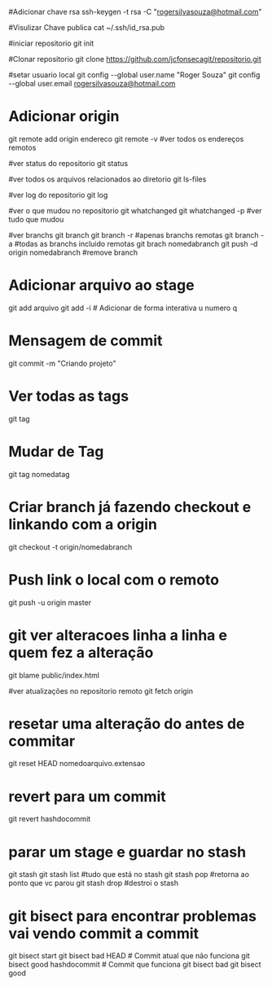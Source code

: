 #Adicionar chave rsa
ssh-keygen -t rsa -C "rogersilvasouza@hotmail.com"

#Visulizar Chave publica
cat ~/.ssh/id_rsa.pub

#iniciar repositorio
git init

#Clonar repositorio
git clone https://github.com/jcfonsecagit/repositorio.git

#setar usuario local
git config --global user.name "Roger Souza"
git config --global user.email rogersilvasouza@hotmail.com

# Adicionar origin
git remote add origin endereco
git remote -v #ver todos os endereços remotos 

#ver status do repositorio
git status

#ver todos os arquivos relacionados ao diretorio
git ls-files

#ver log do repositorio
git log

#ver o que mudou no repositorio
git whatchanged
git whatchanged -p #ver tudo que mudou

#ver branchs
git branch
git branch -r #apenas branchs remotas
git branch -a #todas as branchs incluido remotas
git brach nomedabranch
git push -d origin nomedabranch #remove branch

# Adicionar arquivo ao stage
git add arquivo
git add -i # Adicionar de forma interativa u numero q

# Mensagem de commit
git commit -m "Criando projeto"

# Ver todas as tags
git tag

# Mudar de Tag
git tag nomedatag

# Criar branch já fazendo checkout e linkando com a origin
git checkout -t origin/nomedabranch

# Push link o local com o remoto
git push -u origin master

# git ver alteracoes linha a linha e quem fez a alteração
git blame public/index.html

#ver atualizações no repositorio remoto
git fetch origin

# resetar uma alteração do antes de commitar
git reset HEAD nomedoarquivo.extensao

# revert para um commit
git revert hashdocommit

# parar um stage e guardar no stash
git stash
git stash list #tudo que está no stash
git stash pop  #retorna ao ponto que vc parou
git stash drop #destroi o stash

# git bisect para encontrar problemas vai vendo commit a commit
git bisect start
git bisect bad HEAD # Commit atual que não funciona
git bisect good hashdocommit # Commit que funciona
git bisect bad
git bisect good

